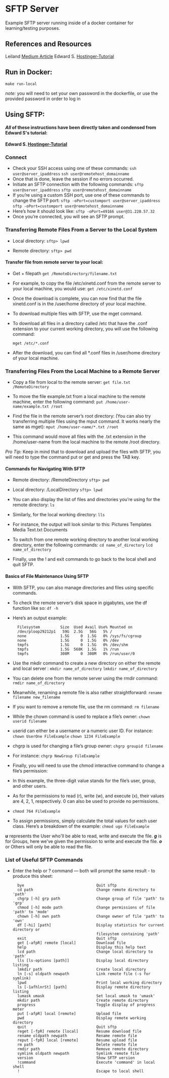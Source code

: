 # SFTP Server 

Example SFTP server running inside of a docker container for learning/testing purposes. 

## References and Resources

Leiland [Medium Article]('https://medium.com/@lejiend/create-sftp-container-using-docker-e6f099762e42')
Edward S. [Hostinger-Tutorial]('https://www.hostinger.my/tutorials/how-to-use-sftp-to-safely-transfer-files/')

## Run in Docker:

`make run-local`

_note:_ you will need to set your own password in the dockerfile, or use the provided password in order to log in

## Using SFTP: 

#### **_All_ of these instructions have been directly taken and condensed from Edward S's tutorial:**

#### Edward S. [Hostinger-Tutorial]('https://www.hostinger.my/tutorials/how-to-use-sftp-to-safely-transfer-files/')

### Connect

- Check your SSH access using one of these commands:
  `ssh user@server_ipaddress` 
  `ssh user@remotehost_domainname`
- Once that is done, leave the session if no errors occurred.
- Initiate an SFTP connection with the following commands:
  `sftp user@server_ipaddress`
  `sftp user@remotehost_domainname`
- If you’re using a custom SSH port, use one of these commands to change the SFTP port:
  `sftp -oPort=customport user@server_ipaddress`
  `sftp -oPort=customport user@remotehost_domainname`
- Here’s how it should look like:
  `sftp -oPort=49166 user@31.220.57.32`
- Once you’re connected, you will see an SFTP prompt.

### Transferring Remote Files From a Server to the Local System
- Local directory:
  `sftp> lpwd`
  
- Remote directory:
  `sftp> pwd`

#### Transfer file from remote server to your local:
- Get + filepath
    `get /RemoteDirectory/filename.txt`

- For example, to copy the file /etc/xinetd.conf from the remote server to your local machine, you would use:
    `get /etc/xinetd.conf`

 - Once the download is complete, you can now find that the file xinetd.conf is in the /user/home directory of your local machine.

- To download multiple files with SFTP, use the mget command. 
- To download all files in a directory called /etc that have the .conf extension to your current working directory, you will use the following command:

  `mget /etc/*.conf`

- After the download, you can find all *.conf files in /user/home directory of your local machine.

### Transferring Files From the Local Machine to a Remote Server
- Copy a file from local to the remote server:
`get file.txt /RemoteDirectory`

- To move the file example.txt from a local machine to the remote machine, enter the following command:
`put /home/user-name/example.txt /root`

- Find the file in the remote server’s root directory: (You can also try transferring multiple files using the mput command. It works nearly the same as mget):
`mput /home/user-name/*.txt /root`

- This command would move all files with the .txt extension in the /home/user-name from the local machine to the remote /root directory.

_Pro Tip:_  Keep in mind that to download and upload the files with SFTP, you will need to type the command put or get and press the TAB key.

#### Commands for Navigating With SFTP
- Remote directory: /RemoteDirectory
    `sftp> pwd`


- Local directory: /LocalDirectory
    `sftp> lpwd`

- You can also display the list of files and directories you’re using for the remote directory:
`ls`

- Similarly, for the local working directory:
`lls`

- For instance, the output will look similar to this:
Pictures     Templates     Media     Text.txt     Documents

- To switch from one remote working directory to another local working directory, enter the following commands:
`cd name_of_directory`
`lcd name_of_directory`

- Finally, use the ! and exit commands to go back to the local shell and quit SFTP.

#### Basics of File Maintenance Using SFTP
- With SFTP, you can also manage directories and files using specific commands.

- To check the remote server’s disk space in gigabytes, use the df function like so:
`df -h`
- Here’s an output example:

        Filesystem         Size  Used Avail Use% Mounted on
        /dev/ploop29212p1   59G  2.5G   56G   5% /
        none               1.5G     0  1.5G   0% /sys/fs/cgroup
        none               1.5G     0  1.5G   0% /dev
        tmpfs              1.5G     0  1.5G   0% /dev/shm
        tmpfs              1.5G  568K  1.5G   1% /run
        tmpfs              308M     0  308M   0% /run/user/0

- Use the mkdir command to create a new directory on either the remote and local server :
`mkdir name_of_directory`
`lmkdir name_of_directory`

- You can delete one from the remote server using the rmdir command:
`rmdir name_of_directory`

- Meanwhile, renaming a remote file is also rather straightforward:
`rename filename new_filename`

- If you want to remove a remote file, use the rm command:
`rm filename`

- While the chown command is used to replace a file’s owner:
`chown userid filename`

- userid can either be a username or a numeric user ID. For instance:
`chown UserOne FileExample`
`chown 1234 FileExample`

- chgrp is used for changing a file’s group owner:
`chgrp groupid filename`

- For instance:
`chgrp NewGroup FileExample`

- Finally, you will need to use the chmod interactive command to change a file’s permission:
- In this example, the three-digit value stands for the file’s user, group, and other users.
- As for the permissions to read (r), write (w), and execute (x), their values are 4, 2, 1, respectively. 0 can also be used to provide no permissions.
- `chmod 764 FileExample`

- To assign permissions, simply calculate the total values for each user class. Here’s a breakdown of the example:
`chmod ugo FileExample`

***u*** represents the User who'll be able to read, write and execute the file.
***g*** is for Groups, here we've given the permission to write and execute the file.
***o*** or Others will only be able to read the file.

### List of Useful SFTP Commands
- Enter the help or ? command — both will prompt the same result - to produce this sheet:

        bye                                Quit sftp
        cd path                            Change remote directory to 'path'
        chgrp [-h] grp path                Change group of file 'path' to 'grp'
        chmod [-h] mode path               Change permissions of file 'path' to 'mode'
        chown [-h] own path                Change owner of file 'path' to 'own'
        df [-hi] [path]                    Display statistics for current directory or
                                           filesystem containing 'path'
        exit                               Quit sftp
        get [-afpR] remote [local]         Download file
        help                               Display this help text
        lcd path                           Change local directory to 'path'
        lls [ls-options [path]]            Display local directory listing
        lmkdir path                        Create local directory
        ln [-s] oldpath newpath            Link remote file (-s for symlink)
        lpwd                               Print local working directory
        ls [-1afhlnrSt] [path]             Display remote directory listing
        lumask umask                       Set local umask to 'umask'
        mkdir path                         Create remote directory
        progress                           Toggle display of progress meter
        put [-afpR] local [remote]         Upload file
        pwd                                Display remote working directory
        quit                               Quit sftp
        reget [-fpR] remote [local]        Resume download file
        rename oldpath newpath             Rename remote file
        reput [-fpR] local [remote]        Resume upload file
        rm path                            Delete remote file
        rmdir path                         Remove remote directory
        symlink oldpath newpath            Symlink remote file
        version                            Show SFTP version
        !command                           Execute 'command' in local shell
        !                                  Escape to local shell
